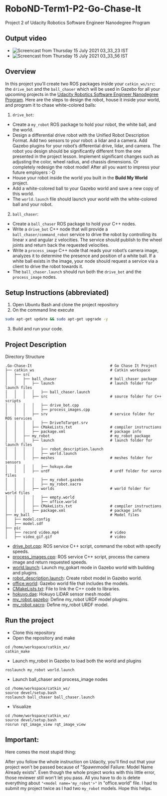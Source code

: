 # RoboND-Term1-P2-Go-Chase-It
Project 2 of Udacity Robotics Software Engineer Nanodegree Program

## Output video
- ![Screencast from Thursday 15 July 2021 03_33_23  IST](https://user-images.githubusercontent.com/62557178/125771512-5f4643a0-5761-4c0b-9dbf-67aadd7f0f90.gif)
- ![Screencast from Thursday 15 July 2021 03_33_56  IST](https://user-images.githubusercontent.com/62557178/125771557-2fb631f7-100b-4d18-a431-6e9da7c067b6.gif)

## Overview  
In this project you'll create two ROS packages inside your `catkin_ws/src`: the `drive_bot` and the `ball_chaser` which will be used in Gazebo for all your upcoming projects in the [Udacity Robotics Software Engineer Nanodegree Program](https://www.udacity.com/course/robotics-software-engineer--nd209). Here are the steps to design the robot, house it inside your world, and program it to chase white-colored balls:  
1. `drive_bot`:  
* Create a `my_robot` ROS package to hold your robot, the white ball, and the world.
* Design a differential drive robot with the Unified Robot Description Format. Add two sensors to your robot: a lidar and a camera. Add Gazebo plugins for your robot’s differential drive, lidar, and camera. The robot you design should be significantly different from the one presented in the project lesson. Implement significant changes such as adjusting the color, wheel radius, and chassis dimensions. Or completely redesign the robot model! After all you want to impress your future employers :-D
* House your robot inside the world you built in the **Build My World** project.
* Add a white-colored ball to your Gazebo world and save a new copy of this world.
* The `world.launch` file should launch your world with the white-colored ball and your robot.
2. `ball_chaser`:
* Create a `ball_chaser` ROS package to hold your C++ nodes.
* Write a `drive_bot` C++ node that will provide a `ball_chaser/command_robot` service to drive the robot by controlling its linear x and angular z velocities. The service should publish to the wheel joints and return back the requested velocities.
* Write a `process_image` C++ node that reads your robot’s camera image, analyzes it to determine the presence and position of a white ball. If a white ball exists in the image, your node should request a service via a client to drive the robot towards it.
* The `ball_chaser.launch` should run both the `drive_bot` and the `process_image` nodes.  

## Setup Instructions (abbreviated)   
1. Open Ubuntu Bash and clone the project repository  
2. On the command line execute  
```bash
sudo apt-get update && sudo apt-get upgrade -y
```
3. Build and run your code.  
## Project Description  
Directory Structure  
```
.Go-Chase-It                                   # Go Chase It Project
├── catkin_ws                                  # Catkin workspace
│   ├── src
│   │   ├── ball_chaser                        # ball_chaser package        
│   │   │   ├── launch                         # launch folder for launch files
│   │   │   │   ├── ball_chaser.launch
│   │   │   ├── src                            # source folder for C++ scripts
│   │   │   │   ├── drive_bot.cpp
│   │   │   │   ├── process_images.cpp
│   │   │   ├── srv                            # service folder for ROS services
│   │   │   │   ├── DriveToTarget.srv
│   │   │   ├── CMakeLists.txt                 # compiler instructions
│   │   │   ├── package.xml                    # package info
│   │   ├── my_robot                           # my_robot package        
│   │   │   ├── launch                         # launch folder for launch files   
│   │   │   │   ├── robot_description.launch
│   │   │   │   ├── world.launch
│   │   │   ├── meshes                         # meshes folder for sensors
│   │   │   │   ├── hokuyo.dae
│   │   │   ├── urdf                           # urdf folder for xarco files
│   │   │   │   ├── my_robot.gazebo
│   │   │   │   ├── my_robot.xacro
│   │   │   ├── worlds                         # world folder for world files
│   │   │   │   ├── empty.world
│   │   │   │   ├── office.world
│   │   │   ├── CMakeLists.txt                 # compiler instructions
│   │   │   ├── package.xml                    # package info
├── my_ball                                    # Model files 
│   ├── model.config
│   ├── model.sdf
├── pic                                     
│   ├── record video.mp4                       # video
│   ├── video_gif.gif                          # video
```
- [drive_bot.cpp](https://github.com/KarthikMothiki/Robotics-Software-Engineer-Udacity/blob/046119888934f048b1e99ec4a8233dc202710158/Project2%20Go%20Chase%20It/ball_chaser/src/drive_bot.cpp): ROS service C++ script, command the robot with specify speeds.  
- [process_images.cpp](https://github.com/KarthikMothiki/Robotics-Software-Engineer-Udacity/blob/122db0962005881a09f80fa12a73e0f4e8e3a297/Project2%20Go%20Chase%20It/ball_chaser/src/process_image.cpp): ROS service C++ script, process the camera image and return requested speeds.  
- [world.launch](https://github.com/KarthikMothiki/Robotics-Software-Engineer-Udacity/blob/122db0962005881a09f80fa12a73e0f4e8e3a297/Project2%20Go%20Chase%20It/my_robot/launch/world.launch): Launch my_gokart mode in Gazebo world with building and plugins.  
- [robot_description.launch](https://github.com/KarthikMothiki/Robotics-Software-Engineer-Udacity/blob/122db0962005881a09f80fa12a73e0f4e8e3a297/Project2%20Go%20Chase%20It/my_robot/launch/robot_description.launch): Create robot model in Gazebo world. 
- [office.world](https://github.com/KarthikMothiki/Robotics-Software-Engineer-Udacity/blob/122db0962005881a09f80fa12a73e0f4e8e3a297/Project2%20Go%20Chase%20It/my_robot/worlds/world.world): Gazebo world file that includes the models.  
- [CMakeLists.txt](https://github.com/KarthikMothiki/Robotics-Software-Engineer-Udacity/blob/main/Project2%20Go%20Chase%20It/my_robot/CMakeLists.txt): File to link the C++ code to libraries.  
- [hokuyo.dae](https://github.com/KarthikMothiki/Robotics-Software-Engineer-Udacity/blob/main/Project2%20Go%20Chase%20It/my_robot/meshes/hokuyo.dae): Hokuyo LiDAR sensor mesh model.  
- [my_robot.gazebo](https://github.com/KarthikMothiki/Robotics-Software-Engineer-Udacity/blob/main/Project2%20Go%20Chase%20It/my_robot/urdf/my_robot.gazebo): Define my_robot URDF model plugins.  
- [my_robot.xacro](https://github.com/KarthikMothiki/Robotics-Software-Engineer-Udacity/blob/main/Project2%20Go%20Chase%20It/my_robot/urdf/my_robot.xacro): Define my_robot URDF model.  

## Run the project  
* Clone this repository
* Open the repository and make  
```
cd /home/workspace/catkin_ws/
catkin_make
```
* Launch my_robot in Gazebo to load both the world and plugins  
```
roslaunch my_robot world.launch
```   
* Launch ball_chaser and process_image nodes  
```
cd /home/workspace/catkin_ws/
source devel/setup.bash
roslaunch ball_chaser ball_chaser.launch
```  
* Visualize  
```
cd /home/workspace/catkin_ws/
source devel/setup.bash
rosrun rqt_image_view rqt_image_view  
```  
## Important:

Here comes the most stupid thing:

After you follow the whole instruction on Udacity, you'll find out that your project won't be passed because of "Spawnmodel Failure: Model Name Already exists". Even though the whole project works with this little error, those reviewer still won't let you pass.
All you have to do is delete everything about ```"<model name='my_robot'>"``` in "office.world" file. I had to submit my project twice as I had two `my_robot` models. Hope this helps.

